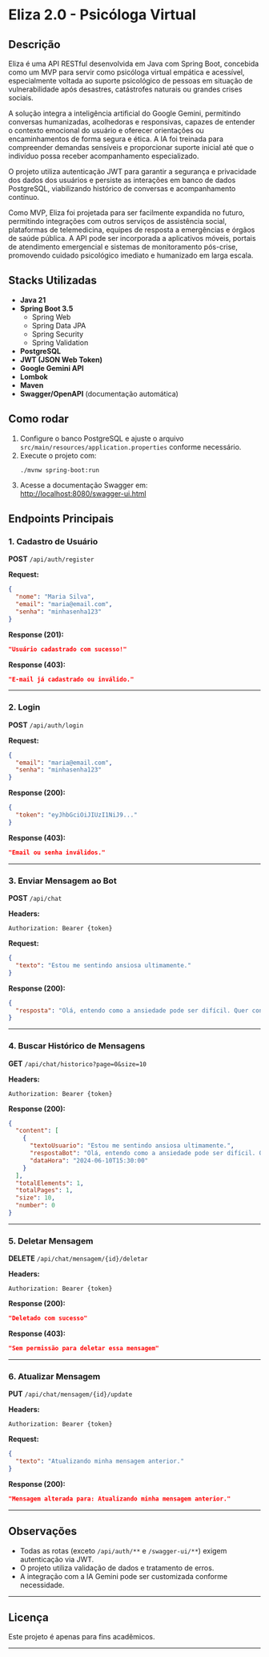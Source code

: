 # Eliza 2.0 - Psicóloga Virtual

## Descrição

Eliza é uma API RESTful desenvolvida em Java com Spring Boot, concebida como um MVP para servir como psicóloga virtual empática e acessível, especialmente voltada ao suporte psicológico de pessoas em situação de vulnerabilidade após desastres, catástrofes naturais ou grandes crises sociais.

A solução integra a inteligência artificial do Google Gemini, permitindo conversas humanizadas, acolhedoras e responsivas, capazes de entender o contexto emocional do usuário e oferecer orientações ou encaminhamentos de forma segura e ética. A IA foi treinada para compreender demandas sensíveis e proporcionar suporte inicial até que o indivíduo possa receber acompanhamento especializado.

O projeto utiliza autenticação JWT para garantir a segurança e privacidade dos dados dos usuários e persiste as interações em banco de dados PostgreSQL, viabilizando histórico de conversas e acompanhamento contínuo.

Como MVP, Eliza foi projetada para ser facilmente expandida no futuro, permitindo integrações com outros serviços de assistência social, plataformas de telemedicina, equipes de resposta a emergências e órgãos de saúde pública. A API pode ser incorporada a aplicativos móveis, portais de atendimento emergencial e sistemas de monitoramento pós-crise, promovendo cuidado psicológico imediato e humanizado em larga escala.
## Stacks Utilizadas

- **Java 21**
- **Spring Boot 3.5**
    - Spring Web
    - Spring Data JPA
    - Spring Security
    - Spring Validation
- **PostgreSQL**
- **JWT (JSON Web Token)**
- **Google Gemini API**
- **Lombok**
- **Maven**
- **Swagger/OpenAPI** (documentação automática)

## Como rodar

1. Configure o banco PostgreSQL e ajuste o arquivo `src/main/resources/application.properties` conforme necessário.
2. Execute o projeto com:
   ```
   ./mvnw spring-boot:run
   ```
3. Acesse a documentação Swagger em:  
   [http://localhost:8080/swagger-ui.html](http://localhost:8080/swagger-ui.html)

## Endpoints Principais

### 1. Cadastro de Usuário

**POST** `/api/auth/register`

**Request:**
```json
{
  "nome": "Maria Silva",
  "email": "maria@email.com",
  "senha": "minhasenha123"
}
```

**Response (201):**
```json
"Usuário cadastrado com sucesso!"
```

**Response (403):**
```json
"E-mail já cadastrado ou inválido."
```

---

### 2. Login

**POST** `/api/auth/login`

**Request:**
```json
{
  "email": "maria@email.com",
  "senha": "minhasenha123"
}
```

**Response (200):**
```json
{
  "token": "eyJhbGciOiJIUzI1NiJ9..."
}
```

**Response (403):**
```json
"Email ou senha inválidos."
```

---

### 3. Enviar Mensagem ao Bot

**POST** `/api/chat`

**Headers:**
```
Authorization: Bearer {token}
```

**Request:**
```json
{
  "texto": "Estou me sentindo ansiosa ultimamente."
}
```

**Response (200):**
```json
{
  "resposta": "Olá, entendo como a ansiedade pode ser difícil. Quer conversar mais sobre o que está sentindo?"
}
```

---

### 4. Buscar Histórico de Mensagens

**GET** `/api/chat/historico?page=0&size=10`

**Headers:**
```
Authorization: Bearer {token}
```

**Response (200):**
```json
{
  "content": [
    {
      "textoUsuario": "Estou me sentindo ansiosa ultimamente.",
      "respostaBot": "Olá, entendo como a ansiedade pode ser difícil. Quer conversar mais sobre o que está sentindo?",
      "dataHora": "2024-06-10T15:30:00"
    }
  ],
  "totalElements": 1,
  "totalPages": 1,
  "size": 10,
  "number": 0
}
```

---

### 5. Deletar Mensagem

**DELETE** `/api/chat/mensagem/{id}/deletar`

**Headers:**
```
Authorization: Bearer {token}
```

**Response (200):**
```json
"Deletado com sucesso"
```

**Response (403):**
```json
"Sem permissão para deletar essa mensagem"
```

---

### 6. Atualizar Mensagem

**PUT** `/api/chat/mensagem/{id}/update`

**Headers:**
```
Authorization: Bearer {token}
```

**Request:**
```json
{
  "texto": "Atualizando minha mensagem anterior."
}
```

**Response (200):**
```json
"Mensagem alterada para: Atualizando minha mensagem anterior."
```

---

## Observações

- Todas as rotas (exceto `/api/auth/**` e `/swagger-ui/**`) exigem autenticação via JWT.
- O projeto utiliza validação de dados e tratamento de erros.
- A integração com a IA Gemini pode ser customizada conforme necessidade.

---

## Licença

Este projeto é apenas para fins acadêmicos.

---